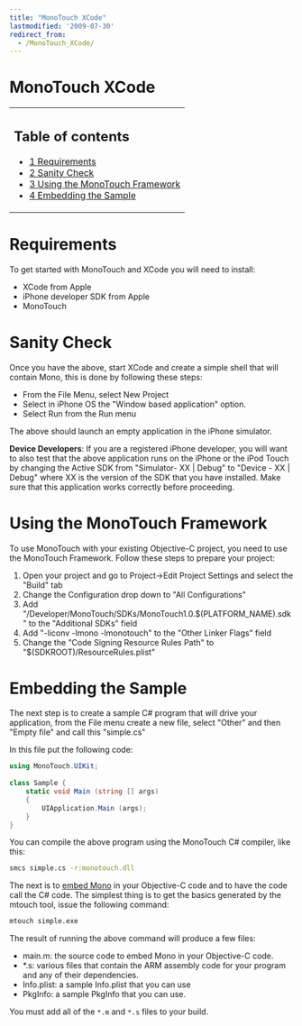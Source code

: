 ```yaml
---
title: "MonoTouch XCode"
lastmodified: '2009-07-30'
redirect_from:
  - /MonoTouch_XCode/
---
```


MonoTouch XCode
===============

<table>
<col width="100%" />
<tbody>
<tr class="odd">
<td align="left"><h2>Table of contents</h2>
<ul>
<li><a href="#requirements">1 Requirements</a></li>
<li><a href="#sanity-check">2 Sanity Check</a></li>
<li><a href="#using-the-monotouch-framework">3 Using the MonoTouch Framework</a></li>
<li><a href="#embedding-the-sample">4 Embedding the Sample</a></li>
</ul></td>
</tr>
</tbody>
</table>

Requirements
============

To get started with MonoTouch and XCode you will need to install:

-   XCode from Apple
-   iPhone developer SDK from Apple
-   MonoTouch

Sanity Check
============

Once you have the above, start XCode and create a simple shell that will contain Mono, this is done by following these steps:

-   From the File Menu, select New Project
-   Select in iPhone OS the "Window based application" option.
-   Select Run from the Run menu

The above should launch an empty application in the iPhone simulator.

**Device Developers**: If you are a registered iPhone developer, you will want to also test that the above application runs on the iPhone or the iPod Touch by changing the Active SDK from "Simulator- XX | Debug" to "Device - XX | Debug" where XX is the version of the SDK that you have installed. Make sure that this application works correctly before proceeding.

Using the MonoTouch Framework
=============================

To use MonoTouch with your existing Objective-C project, you need to use the MonoTouch Framework. Follow these steps to prepare your project:

1.  Open your project and go to Project-\>Edit Project Settings and select the "Build" tab
2.  Change the Configuration drop down to "All Configurations"
3.  Add "/Developer/MonoTouch/SDKs/MonoTouch1.0.\$(PLATFORM_NAME).sdk" to the "Additional SDKs" field
4.  Add "-liconv -lmono -lmonotouch" to the "Other Linker Flags" field
5.  Change the "Code Signing Resource Rules Path" to "\$(SDKROOT)/ResourceRules.plist"

Embedding the Sample
====================

The next step is to create a sample C# program that will drive your application, from the File menu create a new file, select "Other" and then "Empty file" and call this "simple.cs"

In this file put the following code:

``` csharp
using MonoTouch.UIKit;
 
class Sample {
    static void Main (string [] args)
    {
        UIApplication.Main (args);
    }
}
```

You can compile the above program using the MonoTouch C# compiler, like this:

``` bash
smcs simple.cs -r:monotouch.dll
```

The next is to [embed Mono](/Embedding_Mono) in your Objective-C code and to have the code call the C# code. The simplest thing is to get the basics generated by the mtouch tool, issue the following command:

``` bash
mtouch simple.exe
```

The result of running the above command will produce a few files:

-   main.m: the source code to embed Mono in your Objective-C code.
-   \*.s: various files that contain the ARM assembly code for your program and any of their dependencies.
-   Info.plist: a sample Info.plist that you can use
-   PkgInfo: a sample PkgInfo that you can use.

You must add all of the `*.m` and `*.s` files to your build.

